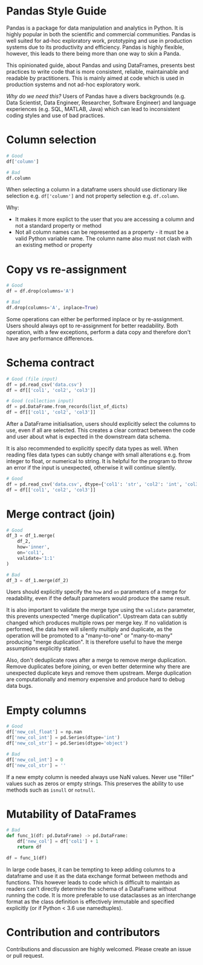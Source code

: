 # Pandas Style Guide

Pandas is a package for data manipulation and analytics in Python. It is highly popular in both the scientific and commercial communities. Pandas is well suited for ad-hoc exploratory work, prototyping and use in production systems due to its productivity and efficiency. Pandas is highly flexible, however, this leads to there being more than one way to skin a Panda.

This opinionated guide, about Pandas and using DataFrames, presents best practices to write code that is more consistent, reliable, maintainable and readable by practitioners. This is mainly aimed at code which is used in production systems and not ad-hoc exploratory work.

*Why do we need this?* Users of Pandas have a divers backgrounds (e.g. Data Scientist, Data Engineer, Researcher, Software Engineer) and language experiences (e.g. SQL, MATLAB, Java) which can lead to inconsistent coding styles and use of bad practices.

# Column selection

```python
# Good
df['column']

# Bad
df.column
```

When selecting a column in a dataframe users should use dictionary like selection e.g. `df['column']` and not property selection e.g. `df.column`.

Why:
* It makes it more explict to the user that you are accessing a column and not a standard property or method
* Not all column names can be represented as a property - it must be a valid Python variable name. The column name also must not clash with an existing method or property

# Copy vs re-assignment

```python
# Good
df = df.drop(columns='A')

# Bad
df.drop(columns='A', inplace=True)
```

Some operations can either be performed inplace or by re-assignment. Users should always opt to re-assignment for better readability. Both operation, with a few exceptions, perform a data copy and therefore don't have any performance differences.

# Schema contract

```python
# Good (file input)
df = pd.read_csv('data.csv')
df = df[['col1', 'col2', 'col3']]

# Good (collection input)
df = pd.DataFrame.from_records(list_of_dicts)
df = df[['col1', 'col2', 'col3']]
```

After a DataFrame initialisation, users should explicitly select the columns to use, even if all are selected. This creates a clear contract between the code and user about what is expected in the downstream data schema.

It is also recommended to explicitly specify data types as well. When reading files data types can subtly change with small alterations e.g. from integer to float, or numerical to string. It is helpful for the program to throw an error if the input is unexpected, otherwise it will continue silently.

```python
# Good
df = pd.read_csv('data.csv', dtype={'col1': 'str', 'col2': 'int', 'col3': 'float'})
df = df[['col1', 'col2', 'col3']]
```

# Merge contract (join)

```python
# Good
df_3 = df_1.merge(
    df_2,
    how='inner',
    on='col1',
    validate='1:1'
)

# Bad
df_3 = df_1.merge(df_2)
```

Users should explicitly specify the `how` and `on` parameters of a merge for readability, even if the default parameters would produce the same result.

It is also important to validate the merge type using the `validate` parameter, this prevents unexpected "merge duplication". Upstream data can subtly changed which produces multiple rows per merge key. If no validation is performed, the data here will silently multiply and duplicate, as the operation will be promoted to a "many-to-one" or "many-to-many" producing "merge duplication". It is therefore useful to have the merge assumptions explicitly stated.

Also, don't deduplicate rows after a merge to remove merge duplication. Remove duplicates before joining, or even better determine why there are unexpected duplicate keys and remove them upstream. Merge duplication are computationally and memory expensive and produce hard to debug data bugs.

# Empty columns

```python
# Good
df['new_col_float'] = np.nan
df['new_col_int'] = pd.Series(dtype='int')
df['new_col_str'] = pd.Series(dtype='object')

# Bad
df['new_col_int'] = 0
df['new_col_str'] = ''
```

If a new empty column is needed always use NaN values. Never use "filler" values such as zeros or empty strings. This preserves the ability to use methods such as `isnull` or `notnull`.

# Mutability of DataFrames

```python
# Bad
def func_1(df: pd.DataFrame) -> pd.DataFrame:
    df['new_col'] = df['col1'] + 1
    return df

df = func_1(df)
```

In large code bases, it can be tempting to keep adding columns to a dataframe and use it as the data exchange format between methods and functions. This however leads to code which is difficult to maintain as readers can't directly determine the schema of a DataFrame without running the code. It is more preferable to use dataclasses as an interchange format as the class definition is effectively immutable and specified explicitly (or if Python < 3.6 use namedtuples).

# Contribution and contributors

Contributions and discussion are highly welcomed. Please create an issue or pull request.

